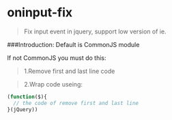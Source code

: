 oninput-fix
=========

>Fix input event in jquery, support low version of ie.

###Introduction:
Default is CommonJS module

If not CommonJS you must do this:

>1.Remove first and last line code

>2.Wrap code useing:

```js
(function($){
  // the code of remove first and last line
}(jQuery))
```
